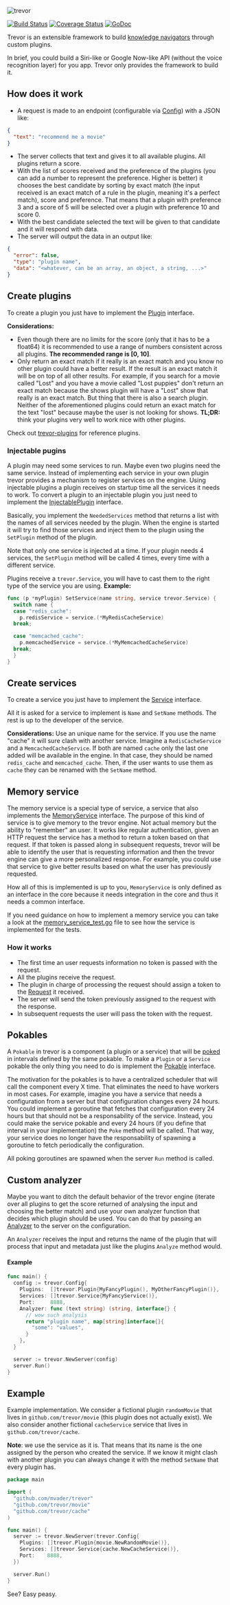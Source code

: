 ![trevor](https://raw.githubusercontent.com/mvader/trevor/master/trevor.svg)

[![Build Status](https://travis-ci.org/mvader/trevor.svg)](https://travis-ci.org/mvader/trevor) [![Coverage Status](https://coveralls.io/repos/mvader/trevor/badge.svg?branch=master&service=github)](https://coveralls.io/github/mvader/trevor?branch=master) [![GoDoc](https://godoc.org/github.com/mvader/trevor?status.svg)](http://godoc.org/github.com/mvader/trevor)

Trevor is an extensible framework to build [knowledge navigators](https://en.wikipedia.org/wiki/Knowledge_navigator) through custom plugins.

In brief, you could build a Siri-like or Google Now-like API (without the voice recognition layer) for you app. Trevor only provides the framework to build it.

## How does it work

* A request is made to an endpoint (configurable via [Config](http://godoc.org/github.com/mvader/trevor#Config)) with a JSON like:
```json
{
  "text": "recommend me a movie"
}
```
* The server collects that text and gives it to all available plugins. All plugins return a score.
* With the list of scores received and the preference of the plugins (you can add a number to represent the preference. Higher is better) it chooses the best candidate by sorting by exact match (the input received is an exact match of a rule in the plugin, meaning it's a perfect match), score and preference. That means that a plugin with preference 3 and a score of 5 will be selected over a plugin with preference 10 and score 0.
* With the best candidate selected the text will be given to that candidate and it will respond with data.
* The server will output the data in an output like:
```json
{
  "error": false,
  "type": "plugin name",
  "data": "<whatever, can be an array, an object, a string, ...>"
}
```

## Create plugins

To create a plugin you just have to implement the [Plugin](http://godoc.org/github.com/mvader/trevor#Plugin) interface.

**Considerations:**
* Even though there are no limits for the score (only that it has to be a float64) it is recommended to use a range of numbers consistent across all plugins. **The recommended range is [0, 10]**.
* Only return an exact match if it really is an exact match and you know no other plugin could have a better result. If the result is an exact match it will be on top of all other results. For example, if you search for a movie called "Lost" and you have a movie called "Lost puppies" don't return an exact match because the shows plugin will have a "Lost" show that really is an exact match.
But thing that there is also a search plugin. Neither of the aforementioned plugins could return an exact match for the text "lost" because maybe the user is not looking for shows.
**TL;DR:** think your plugins very well to work nice with other plugins.

Check out [trevor-plugins](https://github.com/mvader/trevor-plugins) for reference plugins.

### Injectable pugins

A plugin may need some services to run. Maybe even two plugins need the same service. Instead of implementing each service in your own plugin trevor provides a mechanism to register services on the engine.
Using injectable plugins a plugin receives on startup time all the services it needs to work. To convert a plugin to an injectable plugin you just need to implement the [InjectablePlugin](http://godoc.org/github.com/mvader/trevor#InjectablePlugin) interface.

Basically, you implement the `NeededServices` method that returns a list with the names of all services needed by the plugin.
When the engine is started it will try to find those services and inject them to the plugin using the `SetPlugin` method of the plugin.

Note that only one service is injected at a time. If your plugin needs 4 services, the `SetPlugin` method will be called 4 times, every time with a different service.

Plugins receive a `trevor.Service`, you will have to cast them to the right type of the service you are using.
**Example:**

```go
func (p *myPlugin) SetService(name string, service trevor.Service) {
  switch name {
  case "redis_cache":
    p.redisService = service.(*MyRedisCacheService)
  break;

  case "memcached_cache":
    p.memcachedService = service.(*MyMemcachedCacheService)
  break;
  }
}
```

## Create services

To create a service you just have to implement the [Service](http://godoc.org/github.com/mvader/trevor#Service) interface.

All it is asked for a service to implement is `Name` and `SetName` methods. The rest is up to the developer of the service.

**Considerations:**
Use an unique name for the service. If you use the name "cache" it will sure clash with another service. Imagine a `RedisCacheService` and a `MemcachedCacheService`. If both are named `cache` only the last one added will be available in the engine. In that case, they should be named `redis_cache` and `memcached_cache`. Then, if the user wants to use them as `cache` they can be renamed with the `SetName` method.

## Memory service

The memory service is a special type of service, a service that also implements the [MemoryService](http://godoc.org/github.com/mvader/trevor#MemoryService) interface. The purpose of this kind of service is to give memory to the trevor engine. Not actual memory but the ability to "remember" an user. It works like regular authentication, given an HTTP request the service has a method to return a token based on that request. If that token is passed along in subsequent requests, trevor will be able to identify the user that is requesting information and then the trevor engine can give a more personalized response. For example, you could use that service to give better results based on what the user has previously requested.

How all of this is implemented is up to you, `MemoryService` is only defined as an interface in the core because it needs integration in the core and thus it needs a common interface.

If you need guidance on how to implement a memory service you can take a look at the [memory_service_test.go](https://github.com/mvader/trevor/blob/master/memory_service_test.go) file to see how the service is implemented for the tests.

### How it works
* The first time an user requests information no token is passed with the request.
* All the plugins receive the request.
* The plugin in charge of processing the request should assign a token to the [Request](http://godoc.org/github.com/mvader/trevor#Request) it received.
* The server will send the token previously assigned to the request with the response.
* In subsequent requests the user will pass the token with the request.

## Pokables

A `Pokable` in trevor is a component (a plugin or a service) that will be [poked](http://www.wanapesa.com/poke/img/94888877_o.png) in intervals defined by the same pokable.
To make a `Plugin` or a `Service` pokable the only thing you need to do is implement the [Pokable](http://godoc.org/github.com/mvader/trevor#Pokable) interface.

The motivation for the pokables is to have a centralized scheduler that will call the component every X time. That eliminates the need to have workers in most cases. For example, imagine you have a service that needs a configuration from a server but that configuration changes every 24 hours. You could implement a goroutine that fetches that configuration every 24 hours but that should not be a responsability of the service. Instead, you could make the service pokable and every 24 hours (if you define that interval in your implementation) the `Poke` method will be called. That way, your service does no longer have the responsability of spawning a goroutine to fetch periodically the configuration.

All poking goroutines are spawned when the server `Run` method is called.

## Custom analyzer

Maybe you want to ditch the default behavior of the trevor engine (iterate over all plugins to get the score returned of analysing the input and choosing the better match) and use your own analyzer function that decides which plugin should be used. You can do that by passing an [Analyzer](http://godoc.org/github.com/mvader/trevor#Analyzer) to the server on the configuration.

An `Analyzer` receives the input and returns the name of the plugin that will process that input and metadata just like the plugins `Analyze` method would.

#### Example

```go
func main() {
  config := trevor.Config{
    Plugins:  []trevor.Plugin{MyFancyPlugin(), MyOtherFancyPlugin()},
    Services: []trevor.Service{MyFancyService()},
    Port:     8888,
    Analyzer: func (text string) (string, interface{} {
      // wow such analysis
      return "plugin name", map[string]interface{}{
        "some": "values",
      }
    },
  }

  server := trevor.NewServer(config)
  server.Run()
}
```

## Example

Example implementation. We consider a fictional plugin `randomMovie` that lives in `github.com/trevor/movie` (this plugin does not actually exist). We also consider another fictional `cacheService` service that lives in `github.com/trevor/cache`.

**Note**: we use the service as it is. That means that its name is the one assigned by the person who created the service. If we know it might clash with another plugin you can always change it with the method `SetName` that every plugin has.

```go
package main

import (
  "github.com/mvader/trevor"
  "github.com/trevor/movie"
  "github.com/trevor/cache"
)

func main() {
  server := trevor.NewServer(trevor.Config{
    Plugins: []trevor.Plugin{movie.NewRandomMovie()},
    Services: []trevor.Service{cache.NewCacheService()},
    Port:    8888,
  })

  server.Run()
}
```

See? Easy peasy.
